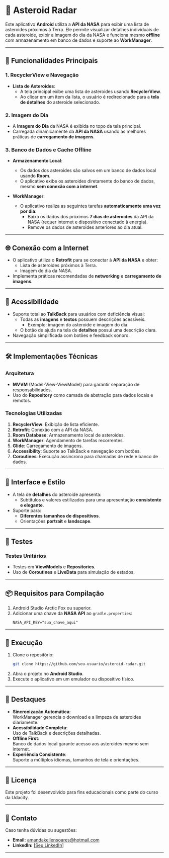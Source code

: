 
# 🌌 **Asteroid Radar**

Este aplicativo **Android** utiliza a **API da NASA** para exibir uma lista de asteroides próximos à Terra. Ele permite visualizar detalhes individuais de cada asteroide, exibir a imagem do dia da NASA e funciona mesmo **offline** com armazenamento em banco de dados e suporte ao **WorkManager**.

---

## 📱 **Funcionalidades Principais**

### **1. RecyclerView e Navegação**
- **Lista de Asteroides**:  
  - A tela principal exibe uma lista de asteroides usando **RecyclerView**.
  - Ao clicar em um item da lista, o usuário é redirecionado para a **tela de detalhes** do asteroide selecionado.

### **2. Imagem do Dia**
- A **Imagem do Dia** da NASA é exibida no topo da tela principal.
- Carregada dinamicamente da **API da NASA** usando as melhores práticas de **carregamento de imagens**.

### **3. Banco de Dados e Cache Offline**
- **Armazenamento Local**:  
  - Os dados dos asteroides são salvos em um banco de dados local usando **Room**.
  - O aplicativo exibe os asteroides diretamente do banco de dados, mesmo **sem conexão com a internet**.

- **WorkManager**:  
  - O aplicativo realiza as seguintes tarefas **automaticamente uma vez por dia**:
    - Baixa os dados dos próximos **7 dias de asteroides** da API da NASA (requer internet e dispositivo conectado à energia).
    - Remove os dados de asteroides anteriores ao dia atual.

---

## 🌐 **Conexão com a Internet**
- O aplicativo utiliza o **Retrofit** para se conectar à **API da NASA** e obter:
  - Lista de asteroides próximos à Terra.
  - Imagem do dia da NASA.
- Implementa práticas recomendadas de **networking** e **carregamento de imagens**.

---

## 🔎 **Acessibilidade**
- Suporte total ao **TalkBack** para usuários com deficiência visual:
  - Todas as **imagens** e **textos** possuem descrições acessíveis.
    - Exemplo: imagem do asteroide e imagem do dia.
  - O botão de ajuda na tela de **detalhes** possui uma descrição clara.
- Navegação simplificada com botões e feedback sonoro.

---

## 🛠️ **Implementações Técnicas**

### **Arquitetura**
- **MVVM** (Model-View-ViewModel) para garantir separação de responsabilidades.
- Uso do **Repository** como camada de abstração para dados locais e remotos.

### **Tecnologias Utilizadas**
1. **RecyclerView**: Exibição de lista eficiente.
2. **Retrofit**: Conexão com a API da NASA.
3. **Room Database**: Armazenamento local de asteroides.
4. **WorkManager**: Agendamento de tarefas recorrentes.
5. **Glide**: Carregamento de imagens.
6. **Accessibility**: Suporte ao TalkBack e navegação com botões.
7. **Coroutines**: Execução assíncrona para chamadas de rede e banco de dados.

---

## 🎨 **Interface e Estilo**
- A tela de **detalhes** do asteroide apresenta:
  - Subtítulos e valores estilizados para uma apresentação **consistente e elegante**.
- Suporte para:
  - **Diferentes tamanhos de dispositivos**.
  - Orientações **portrait** e **landscape**.

---

## 🧪 **Testes**
### **Testes Unitários**
- Testes em **ViewModels** e **Repositories**.
- Uso de **Coroutines** e **LiveData** para simulação de estados.

---

## 📦 **Requisitos para Compilação**
1. Android Studio Arctic Fox ou superior.
2. Adicionar uma chave da **NASA API** ao `gradle.properties`:
   ```properties
   NASA_API_KEY="sua_chave_aqui"
   ```

---

## 🚀 **Execução**
1. Clone o repositório:
   ```bash
   git clone https://github.com/seu-usuario/asteroid-radar.git
   ```
2. Abra o projeto no **Android Studio**.
3. Execute o aplicativo em um emulador ou dispositivo físico.

---

## 🌟 **Destaques**
- **Sincronização Automática**:  
  WorkManager gerencia o download e a limpeza de asteroides diariamente.
- **Acessibilidade Completa**:  
  Uso de TalkBack e descrições detalhadas.
- **Offline First**:  
  Banco de dados local garante acesso aos asteroides mesmo sem internet.
- **Experiência Consistente**:  
  Suporte a múltiplos idiomas, tamanhos de tela e orientações.

---

## 📝 **Licença**
Este projeto foi desenvolvido para fins educacionais como parte do curso da Udacity.

---
## 🤝 **Contato**  

Caso tenha dúvidas ou sugestões:  
- **Email:** amandakellensoares@hotmail.com
- **LinkedIn:** [[Seu LinkedIn]](https://www.linkedin.com/in/amanda-kellen/)  

---
